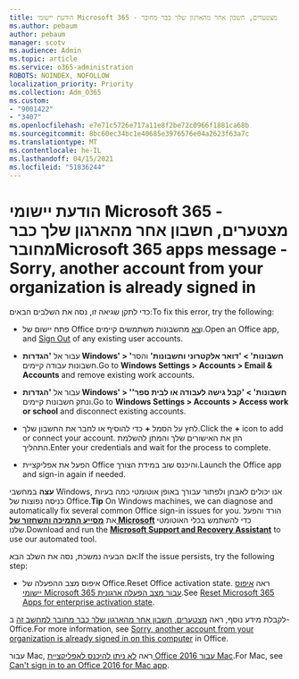 ```yaml
---
title: הודעת יישומי Microsoft 365 - מצטערים, חשבון אחר מהארגון שלך כבר מחובר
ms.author: pebaum
author: pebaum
manager: scotv
ms.audience: Admin
ms.topic: article
ms.service: o365-administration
ROBOTS: NOINDEX, NOFOLLOW
localization_priority: Priority
ms.collection: Adm_O365
ms.custom:
- "9001422"
- "3407"
ms.openlocfilehash: e7e71c5726e717a11e8f2be72c0966f1881ca68b
ms.sourcegitcommit: 8bc60ec34bc1e40685e3976576e04a2623f63a7c
ms.translationtype: MT
ms.contentlocale: he-IL
ms.lasthandoff: 04/15/2021
ms.locfileid: "51836244"
---
```

# <a name="microsoft-365-apps-message---sorry-another-account-from-your-organization-is-already-signed-in"></a><span data-ttu-id="0d545-102">הודעת יישומי Microsoft 365 - מצטערים, חשבון אחר מהארגון שלך כבר מחובר</span><span class="sxs-lookup"><span data-stu-id="0d545-102">Microsoft 365 apps message - Sorry, another account from your organization is already signed in</span></span>

<span data-ttu-id="0d545-103">כדי לתקן שגיאה זו, נסה את השלבים הבאים:</span><span class="sxs-lookup"><span data-stu-id="0d545-103">To fix this error, try the following:</span></span>

- <span data-ttu-id="0d545-104">פתח יישום של Office ו[צא](https://support.office.com/article/sign-out-of-office-5a20dc11-47e9-4b6f-945d-478cb6d92071) מחשבונות משתמשים קיימים.</span><span class="sxs-lookup"><span data-stu-id="0d545-104">Open an Office app, and [Sign Out](https://support.office.com/article/sign-out-of-office-5a20dc11-47e9-4b6f-945d-478cb6d92071) of any existing user accounts.</span></span>

- <span data-ttu-id="0d545-105">עבור אל **'הגדרות Windows' > 'חשבונות' > 'דואר אלקטרוני וחשבונות'** והסר חשבונות עבודה קיימים.</span><span class="sxs-lookup"><span data-stu-id="0d545-105">Go to **Windows Settings > Accounts > Email & Accounts** and remove existing work accounts.</span></span>

- <span data-ttu-id="0d545-106">עבור אל **'הגדרות Windows' > 'חשבונות' > 'קבל גישה לעבודה או לבית ספר'** ונתק חשבונות קיימים.</span><span class="sxs-lookup"><span data-stu-id="0d545-106">Go to **Windows Settings > Accounts > Access work or school** and disconnect existing accounts.</span></span> 

- <span data-ttu-id="0d545-107">לחץ על הסמל **+** כדי להוסיף או לחבר את החשבון שלך.</span><span class="sxs-lookup"><span data-stu-id="0d545-107">Click the **+** icon to add or connect your account.</span></span> <span data-ttu-id="0d545-108">הזן את האישורים שלך והמתן להשלמת התהליך.</span><span class="sxs-lookup"><span data-stu-id="0d545-108">Enter your credentials and wait for the process to complete.</span></span>

- <span data-ttu-id="0d545-109">הפעל את אפליקציית Office והיכנס שוב במידת הצורך.</span><span class="sxs-lookup"><span data-stu-id="0d545-109">Launch the Office app and sign-in again if needed.</span></span> 

<span data-ttu-id="0d545-110">**עצה** במחשבי Windows, אנו יכולים לאבחן ולפתור עבורך באופן אוטומטי כמה בעיות כניסה נפוצות של Office.</span><span class="sxs-lookup"><span data-stu-id="0d545-110">**Tip** On Windows machines, we can diagnose and automatically fix several common Office sign-in issues for you.</span></span> <span data-ttu-id="0d545-111">הורד והפעל את  **[מסייע התמיכה והשחזור של Microsoft](https://aka.ms/SaRA-OfficeSignInScenario)** כדי להשתמש בכלי האוטומטי שלנו.</span><span class="sxs-lookup"><span data-stu-id="0d545-111">Download and run the  **[Microsoft Support and Recovery Assistant](https://aka.ms/SaRA-OfficeSignInScenario)** to use our automated tool.</span></span>

<span data-ttu-id="0d545-112">אם הבעיה נמשכת, נסה את השלב הבא:</span><span class="sxs-lookup"><span data-stu-id="0d545-112">If the issue persists, try the following step:</span></span> 

- <span data-ttu-id="0d545-113">איפוס מצב ההפעלה של Office.</span><span class="sxs-lookup"><span data-stu-id="0d545-113">Reset Office activation state.</span></span> <span data-ttu-id="0d545-114">ראה [איפוס יישומי Microsoft 365 עבור מצב הפעלה ארגונית](https://docs.microsoft.com/office365/troubleshoot/activation/reset-office-365-proplus-activation-state).</span><span class="sxs-lookup"><span data-stu-id="0d545-114">See [Reset Microsoft 365 Apps for enterprise activation state](https://docs.microsoft.com/office365/troubleshoot/activation/reset-office-365-proplus-activation-state).</span></span>

<span data-ttu-id="0d545-115">לקבלת מידע נוסף, ראה [מצטערים, חשבון אחר מהארגון שלך כבר מחובר למחשב זה](https://docs.microsoft.com/office/troubleshoot/error-messages/another-account-already-signed-in) ב- Office.</span><span class="sxs-lookup"><span data-stu-id="0d545-115">For more information, see [Sorry, another account from your organization is already signed in on this computer](https://docs.microsoft.com/office/troubleshoot/error-messages/another-account-already-signed-in) in Office.</span></span>

<span data-ttu-id="0d545-116">עבור Mac, ראה [לא ניתן להיכנס לאפליקציית Office 2016 עבור Mac](https://docs.microsoft.com/office365/troubleshoot/authentication/sign-in-to-office-2016-for-mac-fail).</span><span class="sxs-lookup"><span data-stu-id="0d545-116">For Mac, see [Can't sign in to an Office 2016 for Mac app](https://docs.microsoft.com/office365/troubleshoot/authentication/sign-in-to-office-2016-for-mac-fail).</span></span>
